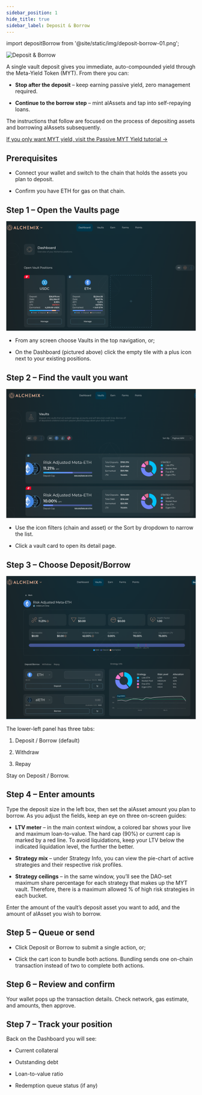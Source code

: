 ```yaml
---
sidebar_position: 1
hide_title: true
sidebar_label: Deposit & Borrow
---
```


import depositBorrow from '@site/static/img/deposit-borrow-01.png';

<img src={depositBorrow} alt="Deposit & Borrow" class="banner-spacing" />

A single vault deposit gives you immediate, auto-compounded yield through the Meta-Yield Token (MYT). From there you can:

- **Stop after the deposit** – keep earning passive yield, zero management required.

- **Continue to the borrow step** – mint alAssets and tap into self-repaying loans.

The instructions that follow are focused on the process of depositing assets and borrowing alAssets subsequently.

[If you only want MYT yield, visit the Passive MYT Yield tutorial →](./use-passive-myt.md)

## Prerequisites

- Connect your wallet and switch to the chain that holds the assets you plan to deposit.

* Confirm you have ETH for gas on that chain.

## Step 1 – Open the Vaults page

![](/img/deposit-and-borrow-01.png)

- From any screen choose Vaults in the top navigation, or;

- On the Dashboard (pictured above) click the empty tile with a plus icon next to your existing positions.

## Step 2 – Find the vault you want

![](/img/deposit-and-borrow-02.png)

- Use the icon filters (chain and asset) or the Sort by dropdown to narrow the list.

- Click a vault card to open its detail page.

## Step 3 – Choose Deposit/Borrow

![](/img/deposit-and-borrow-03.png)

The lower-left panel has three tabs:

1. Deposit / Borrow (default)

2. Withdraw

3. Repay

Stay on Deposit / Borrow.

## Step 4 – Enter amounts

Type the deposit size in the left box, then set the alAsset amount you plan to borrow. As you adjust the fields, keep an eye on three on-screen guides:

- **LTV meter** – in the main context window, a colored bar shows your live and maximum loan-to-value. The hard cap (90%) or current cap is marked by a red line. To avoid liquidations, keep your LTV below the indicated liquidation level, the further the better.

- **Strategy mix** – under Strategy Info, you can view the pie-chart of active strategies and their respective risk profiles.

- **Strategy ceilings** – in the same window, you’ll see the DAO-set maximum share percentage for each strategy that makes up the MYT vault. Therefore, there is a maximum allowed % of high risk strategies in each bucket.

Enter the amount of the vault’s deposit asset you want to add, and the amount of alAsset you wish to borrow.

## Step 5 – Queue or send

- Click Deposit or Borrow to submit a single action, or;

- Click the cart icon to bundle both actions. Bundling sends one on-chain transaction instead of two to complete both actions.

## Step 6 – Review and confirm

Your wallet pops up the transaction details. Check network, gas estimate, and amounts, then approve.

## Step 7 – Track your position

Back on the Dashboard you will see:

- Current collateral

- Outstanding debt

- Loan-to-value ratio

- Redemption queue status (if any)
